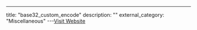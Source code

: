 ---
title: "base32_custom_encode"
description: ""
external_category: "Miscellaneous"
---[Visit Website](https://sn0int.readthedocs.io/en/latest/reference.html#base32-custom-encode)

